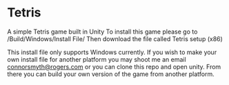# Tetris
A simple Tetris game built in Unity
To install this game please go to /Build/Windows/Install File/
Then download the file called Tetris setup (x86)

This install file only supports Windows currently. If you wish to make your own install file for another platform you may shoot me an email connorsmyth@rogers.com or you can clone this repo and open unity. From there you can build your own version of the game from another platform.
